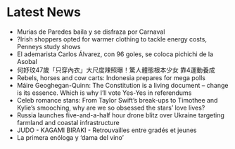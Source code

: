 # Latest News
-  Murias de Paredes baila y se disfraza por Carnaval
-  ?Irish shoppers opted for warmer clothing to tackle energy costs, Penneys study shows
-  El ademarista Carlos Álvarez, con 96 goles, se coloca pichichi de la Asobal
-  何妤玟47歲「只穿內衣」大尺度辣照曝！驚人體態根本少女 靠4運動養成
-  Rebels, horses and cow carts: Indonesia prepares for mega polls
-  Máire Geoghegan-Quinn: The Constitution is a living document – change is its essence. Which is why I’ll vote Yes-Yes in referendums
-  Celeb romance stans: From Taylor Swift’s break-ups to Timothee and Kylie’s smooching, why are we so obsessed the stars’ love lives?
-  Russia launches five-and-a-half hour drone blitz over Ukraine targeting farmland and coastal infrastructure
-  JUDO - KAGAMI BIRAKI - Retrouvailles entre gradés et jeunes
-  La primera enóloga y ‘dama del vino’
